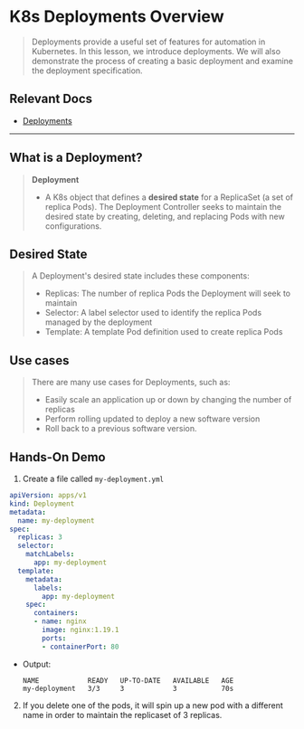 # K8s Deployments Overview

> Deployments provide a useful set of features for automation in Kubernetes. In this lesson, we introduce deployments. We will also demonstrate the process of creating a basic deployment and examine the deployment specification.

## Relevant Docs

- [Deployments](https://kubernetes.io/docs/concepts/workloads/controllers/deployment/)

---

## What is a Deployment?

>  **Deployment**
>  - A K8s object that defines a **desired state** for a ReplicaSet (a set of replica Pods). The Deployment Controller seeks to maintain the desired state by creating, deleting, and replacing Pods with new configurations.

## Desired State

> A Deployment's desired state includes these components:
>  - Replicas: The number of replica Pods the Deployment will seek to maintain
>  - Selector: A label selector used to identify the replica Pods managed by the deployment
>  - Template: A template Pod definition used to create replica Pods

## Use cases

> There are many use cases for Deployments, such as:
>  - Easily scale an application up or down by changing the number of replicas
>  - Perform rolling updated to deploy a new software version
>  - Roll back to a previous software version.

## Hands-On Demo

1. Create a file called `my-deployment.yml`

  ```YAML
  apiVersion: apps/v1
  kind: Deployment
  metadata:
    name: my-deployment
  spec:
    replicas: 3
    selector:
      matchLabels:
        app: my-deployment
    template:
      metadata:
        labels:
          app: my-deployment
      spec:
        containers:
        - name: nginx
          image: nginx:1.19.1
          ports:
          - containerPort: 80
  ```

  - Output:

    ```
    NAME            READY   UP-TO-DATE   AVAILABLE   AGE
    my-deployment   3/3     3            3           70s
    ```

2. If you delete one of the pods, it will spin up a new pod with a different name in order to maintain the replicaset of 3 replicas.
